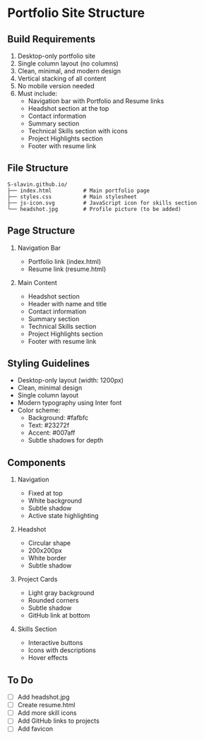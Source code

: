 # Portfolio Site Structure

## Build Requirements
1. Desktop-only portfolio site
2. Single column layout (no columns)
3. Clean, minimal, and modern design
4. Vertical stacking of all content
5. No mobile version needed
6. Must include:
   - Navigation bar with Portfolio and Resume links
   - Headshot section at the top
   - Contact information
   - Summary section
   - Technical Skills section with icons
   - Project Highlights section
   - Footer with resume link

## File Structure
```
S-slavin.github.io/
├── index.html          # Main portfolio page
├── styles.css          # Main stylesheet
├── js-icon.svg         # JavaScript icon for skills section
└── headshot.jpg        # Profile picture (to be added)
```

## Page Structure
1. Navigation Bar
   - Portfolio link (index.html)
   - Resume link (resume.html)

2. Main Content
   - Headshot section
   - Header with name and title
   - Contact information
   - Summary section
   - Technical Skills section
   - Project Highlights section
   - Footer with resume link

## Styling Guidelines
- Desktop-only layout (width: 1200px)
- Clean, minimal design
- Single column layout
- Modern typography using Inter font
- Color scheme:
  - Background: #fafbfc
  - Text: #23272f
  - Accent: #007aff
  - Subtle shadows for depth

## Components
1. Navigation
   - Fixed at top
   - White background
   - Subtle shadow
   - Active state highlighting

2. Headshot
   - Circular shape
   - 200x200px
   - White border
   - Subtle shadow

3. Project Cards
   - Light gray background
   - Rounded corners
   - Subtle shadow
   - GitHub link at bottom

4. Skills Section
   - Interactive buttons
   - Icons with descriptions
   - Hover effects

## To Do
- [ ] Add headshot.jpg
- [ ] Create resume.html
- [ ] Add more skill icons
- [ ] Add GitHub links to projects
- [ ] Add favicon 